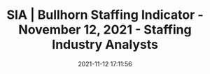 ---
"title": "SIA | Bullhorn Staffing Indicator - November 12, 2021 - Staffing Industry Analysts"
"date": "2021-11-12 17:11:56"
"feed_name": "GOOGLENEWSINDUSTRIAL"
"feed_website": "https://news.google.com/search?q=industrial%2Bincident&hl=en-US&gl=US&ceid=US:en"
"feed_rss": "https://news.google.com/rss/search?q=industrial%2Bincident&hl=en-US&gl=US&ceid=US:en"
"link": "https://www2.staffingindustry.com/Research/Research-Reports/Americas/SIA-Bullhorn-Staffing-Indicator-November-12-2021?cookies=disabled"
"source": "{'href': 'https://www2.staffingindustry.com', 'title': 'Staffing Industry Analysts'}"
"file": "_posts/2021-1-1-0c1e255828c90e143da2d1ecc2ac0c2c5d44bb3d.md"
"accident": "0"
"drilling": "0"
"dead": "0"
"injured": "0"
"arrested": "0"
"place": "unknown place"
"where": "unknown site"
"causes": "unknown"
"place_uri": "unknown place"
---
